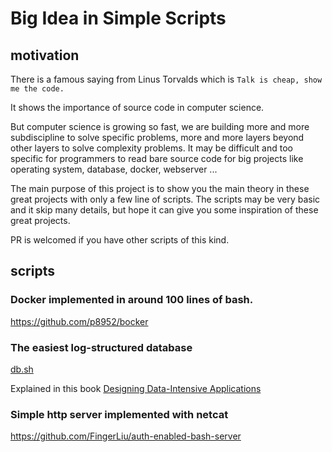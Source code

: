 # Big Idea in Simple Scripts

## motivation

There is a famous saying from Linus Torvalds which is `Talk is cheap, show me the code.`

It shows the importance of source code in computer science.

But computer science is growing so fast, we are building more and more subdiscipline to solve 
specific problems, more and more layers beyond other layers to solve complexity problems.
It may be difficult and too specific for programmers to read bare source code for big projects
like operating system, database, docker, webserver ...

The main purpose of this project is to show you the main theory in these great projects with only
a few line of scripts.
The scripts may be very basic and it skip many details, but hope it can give you some inspiration 
of these great projects.

PR is welcomed if you have other scripts of this kind.


## scripts

### Docker implemented in around 100 lines of bash.
https://github.com/p8952/bocker

### The easiest log-structured database

[db.sh](https://github.com/FingerLiu/BISS/blob/master/scripts/db.sh)

Explained in this book [Designing Data-Intensive Applications](https://www.oreilly.com/library/view/designing-data-intensive-applications/9781491903063/)

### Simple http server implemented with netcat

https://github.com/FingerLiu/auth-enabled-bash-server
